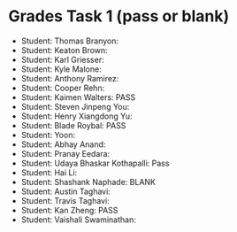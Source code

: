# Grades Task 1 (pass or blank)

* Student: Thomas Branyon:
* Student: Keaton Brown:
* Student: Karl Griesser:
* Student: Kyle Malone:
* Student: Anthony Ramirez:
* Student: Cooper Rehn:
* Student: Kaimen Walters: PASS
* Student: Steven Jinpeng You:
* Student: Henry Xiangdong Yu:
* Student: Blade Roybal: PASS
* Student: Yoon:
* Student: Abhay Anand:
* Student: Pranay Eedara:
* Student: Udaya Bhaskar Kothapalli: Pass
* Student: Hai Li:
* Student: Shashank Naphade: BLANK
* Student: Austin Taghavi:
* Student: Travis Taghavi:
* Student: Kan Zheng: PASS
* Student: Vaishali Swaminathan:
